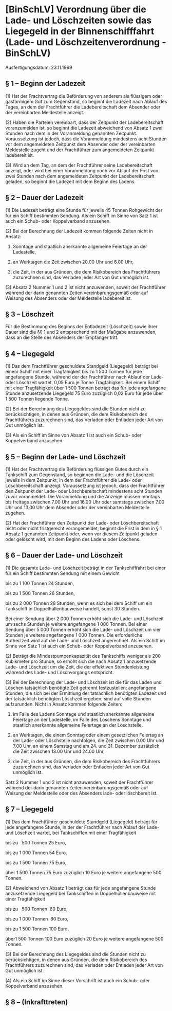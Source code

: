 # [BinSchLV] Verordnung über die Lade- und Löschzeiten sowie das Liegegeld in der Binnenschifffahrt  (Lade- und Löschzeitenverordnung - BinSchLV)

Ausfertigungsdatum: 23.11.1999

 

## § 1 – Beginn der Ladezeit

(1) Hat der Frachtvertrag die Beförderung von anderem als flüssigem oder gasförmigem Gut zum Gegenstand, so beginnt die Ladezeit nach Ablauf des Tages, an dem der Frachtführer die Ladebereitschaft dem Absender oder der vereinbarten Meldestelle anzeigt.

(2) Haben die Parteien vereinbart, dass der Zeitpunkt der Ladebereitschaft voranzumelden ist, so beginnt die Ladezeit abweichend von Absatz 1 zwei Stunden nach dem in der Voranmeldung genannten Zeitpunkt. Voraussetzung ist jedoch, dass die Voranmeldung mindestens acht Stunden vor dem angemeldeten Zeitpunkt dem Absender oder der vereinbarten Meldestelle zugeht und der Frachtführer zum angemeldeten Zeitpunkt ladebereit ist.

(3) Wird an dem Tag, an dem der Frachtführer seine Ladebereitschaft anzeigt, oder wird bei einer Voranmeldung noch vor Ablauf der Frist von zwei Stunden nach dem angemeldeten Zeitpunkt der Ladebereitschaft geladen, so beginnt die Ladezeit mit dem Beginn des Ladens.


## § 2 – Dauer der Ladezeit

(1) Die Ladezeit beträgt eine Stunde für jeweils 45 Tonnen Rohgewicht der für ein Schiff bestimmten Sendung. Als ein Schiff im Sinne von Satz 1 ist auch ein Schub- oder Koppelverband anzusehen.

(2) Bei der Berechnung der Ladezeit kommen folgende Zeiten nicht in Ansatz:

1. Sonntage und staatlich anerkannte allgemeine Feiertage an der Ladestelle,

2. an Werktagen die Zeit zwischen 20.00 Uhr und 6.00 Uhr,

3. die Zeit, in der aus Gründen, die dem Risikobereich des Frachtführers zuzurechnen sind, das Verladen jeder Art von Gut unmöglich ist.

(3) Absatz 2 Nummer 1 und 2 ist nicht anzuwenden, soweit der Frachtführer während der darin genannten Zeiten vereinbarungsgemäß oder auf Weisung des Absenders oder der Meldestelle ladebereit ist.


## § 3 – Löschzeit

Für die Bestimmung des Beginns der Entladezeit (Löschzeit) sowie ihrer Dauer sind die §§ 1 und 2 entsprechend mit der Maßgabe anzuwenden, dass an die Stelle des Absenders der Empfänger tritt.


## § 4 – Liegegeld

(1) Das dem Frachtführer geschuldete Standgeld (Liegegeld) beträgt bei einem Schiff mit einer Tragfähigkeit bis zu 1 500 Tonnen für jede angefangene Stunde, während der der Frachtführer nach Ablauf der Lade- oder Löschzeit wartet, 0,05 Euro je Tonne Tragfähigkeit. Bei einem Schiff mit einer Tragfähigkeit über 1 500 Tonnen beträgt das für jede angefangene Stunde anzusetzende Liegegeld 75 Euro zuzüglich 0,02 Euro für jede über 1 500 Tonnen liegende Tonne.

(2) Bei der Berechnung des Liegegeldes sind die Stunden nicht zu berücksichtigen, in denen aus Gründen, die dem Risikobereich des Frachtführers zuzurechnen sind, das Verladen oder Entladen jeder Art von Gut unmöglich ist.

(3) Als ein Schiff im Sinne von Absatz 1 ist auch ein Schub- oder Koppelverband anzusehen.


## § 5 – Beginn der Lade- und Löschzeit

(1) Hat der Frachtvertrag die Beförderung flüssigen Gutes durch ein Tankschiff zum Gegenstand, so beginnen die Lade- und die Löschzeit jeweils in dem Zeitpunkt, in dem der Frachtführer die Lade- oder Löschbereitschaft anzeigt. Voraussetzung ist jedoch, dass der Frachtführer den Zeitpunkt der Lade- oder Löschbereitschaft mindestens acht Stunden zuvor voranmeldet. Die Voranmeldung und die Anzeige müssen montags bis freitags zwischen 7.00 Uhr und 16.00 Uhr oder samstags zwischen 7.00 Uhr und 13.00 Uhr dem Absender oder der vereinbarten Meldestelle zugehen.

(2) Hat der Frachtführer den Zeitpunkt der Lade- oder Löschbereitschaft nicht oder nicht fristgerecht vorangemeldet, beginnt die Frist in dem in § 1 Absatz 1 genannten Zeitpunkt oder, wenn vor diesem Zeitpunkt geladen oder gelöscht wird, mit dem Beginn des Ladens oder Löschens.


## § 6 – Dauer der Lade- und Löschzeit

(1) Die gesamte Lade- und Löschzeit beträgt in der Tankschifffahrt bei einer für ein Schiff bestimmten Sendung mit einem Gewicht

  
bis zu 1 100 Tonnen 24 Stunden,

  
bis zu 1 500 Tonnen 26 Stunden,

  
bis zu 2 000 Tonnen 28 Stunden, wenn es sich bei dem Schiff um ein Tankschiff in Doppelhüllenbauweise handelt, sonst 30 Stunden.

Bei einer Sendung über 2 000 Tonnen erhöht sich die Lade- und Löschzeit um sechs Stunden je weitere angefangene 1 000 Tonnen. Bei einer Sendung über 5 000 Tonnen erhöht sich die Lade- und Löschzeit um vier Stunden je weitere angefangene 1 000 Tonnen. Die erforderliche Aufheizzeit wird auf die Lade- und Löschzeit angerechnet. Als ein Schiff im Sinne von Satz 1 ist auch ein Schub- oder Koppelverband anzusehen.

(2) Beträgt die Mindestpumpenkapazität des Tankschiffs weniger als 200 Kubikmeter pro Stunde, so erhöht sich die nach Absatz 1 anzusetzende Lade- und Löschzeit um die Zeit, die der effektiven Stundenleistung während des Lade- und Löschvorgangs entspricht.

(3) Bei der Berechnung der Lade- und Löschzeit ist die für das Laden und Löschen tatsächlich benötigte Zeit getrennt festzustellen; angefangene Stunden, die sich bei der Ermittlung der tatsächlich benötigten Ladezeit und der tatsächlich benötigten Löschzeit ergeben, sind auf volle Stunden aufzurunden. Nicht in Ansatz kommen folgende Zeiten:

1. im Falle des Ladens Sonntage und staatlich anerkannte allgemeine Feiertage an der Ladestelle, im Falle des Löschens Sonntage und staatlich anerkannte allgemeine Feiertage an der Löschstelle,

2. an Werktagen, die einem Sonntag oder einem gesetzlichen Feiertag an der Lade- oder Löschstelle nachfolgen, die Zeit zwischen 0.00 Uhr und 7.00 Uhr, an einem Samstag und am 24. und 31. Dezember zusätzlich die Zeit zwischen 13.00 Uhr und 24.00 Uhr,

3. die Zeit, in der aus Gründen, die dem Risikobereich des Frachtführers zuzurechnen sind, das Verladen oder Entladen jeder Art von Gut unmöglich ist.

Satz 2 Nummer 1 und 2 ist nicht anzuwenden, soweit der Frachtführer während der darin genannten Zeiten vereinbarungsgemäß oder auf Weisung der Meldestelle oder des Absenders lade- oder löschbereit ist.


## § 7 – Liegegeld

(1) Das dem Frachtführer geschuldete Standgeld (Liegegeld) beträgt für jede angefangene Stunde, in der der Frachtführer nach Ablauf der Lade- und Löschzeit wartet, bei Tankschiffen mit einer Tragfähigkeit  

  
bis zu   500 Tonnen 25 Euro,

  
bis zu 1 000 Tonnen 54 Euro,

  
bis zu 1 500 Tonnen 75 Euro,

  
über 1 500 Tonnen 75 Euro zuzüglich 10 Euro je weitere angefangene 500 Tonnen.

(2) Abweichend von Absatz 1 beträgt das für jede angefangene Stunde anzusetzende Liegegeld bei Tankschiffen in Doppelhüllenbauweise mit einer Tragfähigkeit  

  
bis zu   500 Tonnen  60 Euro,

  
bis zu 1 000 Tonnen  80 Euro,

  
bis zu 1 500 Tonnen 100 Euro,

  
über1 500 Tonnen 100 Euro zuzüglich 20 Euro je weitere angefangene 500 Tonnen.

(3) Bei der Berechnung des Liegegeldes sind die Stunden nicht zu berücksichtigen, in denen aus Gründen, die dem Risikobereich des Frachtführers zuzurechnen sind, das Verladen oder Entladen jeder Art von Gut unmöglich ist.

(4) Als ein Schiff im Sinne dieser Vorschrift ist auch ein Schub- oder Koppelverband anzusehen.


## § 8 – (Inkrafttreten)
